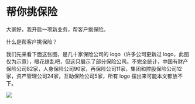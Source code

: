 # 帮你挑保险

大家好，我开启一项新业务，帮客户挑保险。

什么是帮客户挑保险？

我们先来看下面这张图，是几十家保险公司的 logo（许多公司更新过 logo，此图仅为示意），眼花缭乱吧，但这只展示了部分保险公司。不完全统计，中国有财产保险公司82家，人身保险公司90家，再保险公司11家，集团和控股保险公司12家，资产管理公司24家，互助保险公司5家，所有 logo 摆出来可能本文都放不下。


![](https://photo.weibo.com/1652411325/wbphotos/large/mid/4470019134157127/pid/627dcbbdgy1gbpzpnnziej20s80jc1kx)
